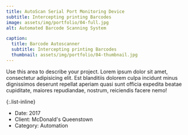 ```yaml
---
title: AutoScan Serial Port Monitoring Device
subtitle: Intercepting printing Barcodes
image: assets/img/portfolio/04-full.jpg
alt: Automated Barcode Scanning System

caption:
  title: Barcode Autoscanner
  subtitle: Intercepting printing Barcodes
  thumbnail: assets/img/portfolio/04-thumbnail.jpg
---
```

Use this area to describe your project. Lorem ipsum dolor sit amet, consectetur adipisicing elit. Est blanditiis dolorem culpa incidunt minus dignissimos deserunt repellat aperiam quasi sunt officia expedita beatae cupiditate, maiores repudiandae, nostrum, reiciendis facere nemo!

{:.list-inline}
- Date: 2017
- Client: McDonald's Queenstown
- Category: Automation

